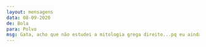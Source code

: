 ```yaml
---
layout: mensagens
data: 08-09-2020
de: Bola
para: Polvo
msg: Gata, acho que não estudei a mitologia grega direito...pq eu ainda não tinha visto essa deusa maravilhosa
---
```

